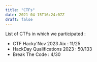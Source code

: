```yaml
---
title: "CTFs"
date: 2021-04-15T16:24:07Z
draft: false
---
```


List of CTFs in which we participated : 

- CTF Hacky'Nov 2023 Aix : 11/25
- HackDay Qualifications 2023 : 50/133
- Break The Code : 4/30
